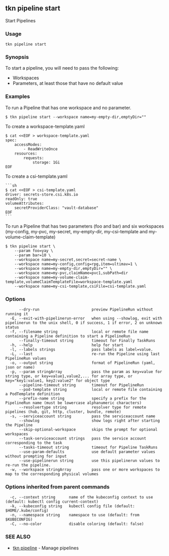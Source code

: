 ## tkn pipeline start

Start Pipelines

### Usage

```
tkn pipeline start
```

### Synopsis

To start a pipeline, you will need to pass the following:

- Workspaces
- Parameters, at least those that have no default value

### Examples

To run a Pipeline that has one workspace and no parameter.

	$ tkn pipeline start --workspace name=my-empty-dir,emptyDir=""


To create a workspace-template.yaml

	$ cat <<EOF > workspace-template.yaml
	spec:
  		accessModes:
  			- ReadWriteOnce
  		resources:
    		requests:
      			storage: 1Gi
	EOF

To create a csi-template.yaml

	```sh
	$ cat <<EOF > csi-template.yaml
	driver: secrets-store.csi.k8s.io
	readOnly: true
	volumeAttributes:
  		secretProviderClass: "vault-database"
	EOF
	```

To run a Pipeline that has two parameters (foo and bar) and
six workspaces (my-config, my-pvc, my-secret, my-empty-dir,
my-csi-template and my-volume-claim-template)


	$ tkn pipeline start \
		--param foo=yay \
		--param bar=10 \
		--workspace name=my-secret,secret=secret-name \
		--workspace name=my-config,config=rpg,item=ultimav=1 \
		--workspace name=my-empty-dir,emptyDir="" \
		--workspace name=my-pvc,claimName=pvc1,subPath=dir
		--workspace name=my-volume-claim-template,volumeClaimTemplateFile=workspace-template.yaml
		--workspace name=my-csi-template,csiFile=csi-template.yaml

### Options

```
      --dry-run                       preview PipelineRun without running it
  -E, --exit-with-pipelinerun-error   when using --showlog, exit with pipelinerun to the unix shell, 0 if success, 1 if error, 2 on unknown status
  -f, --filename string               local or remote file name containing a Pipeline definition to start a PipelineRun
      --finally-timeout string        timeout for Finally TaskRuns
  -h, --help                          help for start
  -l, --labels strings                pass labels as label=value.
  -L, --last                          re-run the Pipeline using last PipelineRun values
  -o, --output string                 format of PipelineRun (yaml, json or name)
  -p, --param stringArray             pass the param as key=value for string type, or key=value1,value2,... for array type, or key="key1:value1, key2:value2" for object type
      --pipeline-timeout string       timeout for PipelineRun
      --pod-template string           local or remote file containing a PodTemplate definition
      --prefix-name string            specify a prefix for the PipelineRun name (must be lowercase alphanumeric characters)
      --resolvertype string           resolver type for remote pipelines (hub, git, http, cluster, bundle, remote)
  -s, --serviceaccount string         pass the serviceaccount name
      --showlog                       show logs right after starting the Pipeline
      --skip-optional-workspace       skips the prompt for optional workspaces
      --task-serviceaccount strings   pass the service account corresponding to the task
      --tasks-timeout string          timeout for Pipeline TaskRuns
      --use-param-defaults            use default parameter values without prompting for input
      --use-pipelinerun string        use this pipelinerun values to re-run the pipeline. 
  -w, --workspace stringArray         pass one or more workspaces to map to the corresponding physical volumes
```

### Options inherited from parent commands

```
  -c, --context string      name of the kubeconfig context to use (default: kubectl config current-context)
  -k, --kubeconfig string   kubectl config file (default: $HOME/.kube/config)
  -n, --namespace string    namespace to use (default: from $KUBECONFIG)
  -C, --no-color            disable coloring (default: false)
```

### SEE ALSO

* [tkn pipeline](tkn_pipeline.md)	 - Manage pipelines

